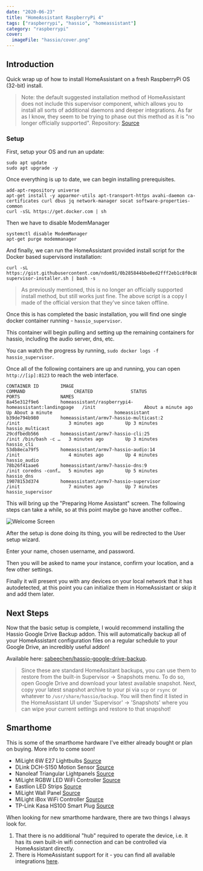 ```yaml
---
date: "2020-06-23"
title: "HomeAssistant RaspberryPi 4"
tags: ["raspberrypi", "hassio", "homeassistant"]
category: "raspberrypi"
cover:
  imageFile: "hassio/cover.png"
---
```


## Introduction

Quick wrap up of how to install HomeAssistant on a fresh RaspberryPi OS (32-bit) install.

> Note: the default suggested installation method of HomeAssistant does not include this supervisor component, which allows you to install all sorts of additional daemons and deeper integrations. As far as I know, they seem to be trying to phase out this method as it is "no longer officially supported". Repository: [Source](https://github.com/home-assistant/supervised-installer)

### Setup

First, setup your OS and run an update:

```
sudo apt update
sudo apt upgrade -y
```

Once everything is up to date, we can begin installing prerequisites.

```
add-apt-repository universe
apt-get install -y apparmor-utils apt-transport-https avahi-daemon ca-certificates curl dbus jq network-manager socat software-properties-common
curl -sSL https://get.docker.com | sh
```

Then we have to disable ModemManager

```
systemctl disable ModemManager
apt-get purge modemmanager
```

And finally, we can run the HomeAssistant provided install script for the Docker based supervisord installation:

```
curl -sL https://gist.githubusercontent.com/ndom91/0b285844bbe0ed2fff2eb1c8f0c80dd7/raw/48335557bdb71feea110579c86e3148d99f0000a/hassio-supervisor-installer.sh | bash -s
```

> As previously mentioned, this is no longer an officially supported install method, but still works just fine. The above script is a copy I made of the official version that they've since taken offline.

Once this is has completed the basic installation, you will find one single docker container running - `hassio_supervisor`.

This container will begin pulling and setting up the remaining containers for hassio, including the audio server, dns, etc.

You can watch the progress by running, `sudo docker logs -f hassio_supervisor`.

Once all of the following containers are up and running, you can open `http://[ip]:8123` to reach the web interface.

```
CONTAINER ID        IMAGE                                                  COMMAND                  CREATED              STATUS              PORTS               NAMES
8a45e312f9e6        homeassistant/raspberrypi4-homeassistant:landingpage   /init                  About a minute ago   Up About a minute                       homeassistant
b39de794b980        homeassistant/armv7-hassio-multicast:2                 /init                  3 minutes ago        Up 3 minutes                            hassio_multicast
29cdfbedb566        homeassistant/armv7-hassio-cli:25                      /init /bin/bash -c …   3 minutes ago        Up 3 minutes                            hassio_cli
53db8eca79f5        homeassistant/armv7-hassio-audio:14                    /init                  4 minutes ago        Up 4 minutes                            hassio_audio
78b26f41aae6        homeassistant/armv7-hassio-dns:9                       /init coredns -conf…   5 minutes ago        Up 5 minutes                            hassio_dns
19078153d374        homeassistant/armv7-hassio-supervisor                  /init                  7 minutes ago        Up 7 minutes                            hassio_supervisor
```

This will bring up the "Preparing Home Assistant" screen. The following steps can take a while, so at this point maybe go have another coffee..

![Welcome Screen](/assets/blog/hassio/welcome.png)

After the setup is done doing its thing, you will be redirected to the User setup wizard.

Enter your name, chosen username, and password.

Then you will be asked to name your instance, confirm your location, and a few other settings.

Finally it will present you with any devices on your local network that it has autodetected, at this point you can initialize them in HomeAssistant or skip it and add them later.

## Next Steps

Now that the basic setup is complete, I would recommend installing the Hassio Google Drive Backup addon. This will automatically backup all of your HomeAssistant configuration files on a regular schedule to your Google Drive, an incredibly useful addon!

Available here: [sabeechen/hassio-google-drive-backup](https://github.com/sabeechen/hassio-google-drive-backup).

> Since these are standard HomeAssitant backups, you can use them to restore from the built-in Supervisor -> Snapshots menu. To do so, open Google Drive and download your latest available snapshot. Next, copy your latest snapshot archive to your pi via `scp` or `rsync` or whatever to `/usr/share/hassio/backup`. You will then find it listed in the HomeAssistant UI under 'Supervisor' -> 'Snapshots' where you can wipe your current settings and restore to that snapshot!

## Smarthome

This is some of the smarthome hardware I've either already bought or plan on buying. More info to come soon!

- MiLight 6W E27 Lightbulbs [Source](https://www.amazon.de/LIGHTEU®-Multicolor-Original-dimmable-Changing/dp/B01HD2RD6Q/)
- DLink DCH-S150 Motion Sensor [Source](https://www.amazon.de/D-Link-DCH-S150-Bewegungserkennung-automatische-Benachrichtigung/dp/B00N0QJ0IE)
- Nanoleaf Triangular Lightpanels [Source](https://www.amazon.de/nanoleaf-NL22-0002TW-9PK-Light-Panels-Lichtpanels/dp/B01M0W7NIP/ref=sr_1_2?__mk_de_DE=%C3%85M%C3%85%C5%BD%C3%95%C3%91&keywords=nanoleaf&qid=1568490745&s=gateway&sr=8-2)
- MiLight RGBW LED WiFi Controller [Source](https://www.amazon.de/Wireless-Steuermodul-Controller-Lampe-Licht/dp/B00RQ3Y2YO)
- Eastlion LED Strips [Source](https://www.amazon.de/Eastlion-16-4FT-Non-waterproof-Changing-Flexible/dp/B01AHOTXEM/ref=pd_sim_201_7?_encoding=UTF8&pd_rd_i=B01AHOTXEM&pd_rd_r=846ae241-b6ce-4a5a-a570-b49df71061be&pd_rd_w=6R701&pd_rd_wg=bXNSZ&pf_rd_p=b0773d2f-6335-4e3d-8bed-091e22ee3de4&pf_rd_r=KKRQVS1KXM2Y4HAC8KYH&psc=1&refRID=KKRQVS1KXM2Y4HAC8KYH)
- MiLight Wall Panel [Source](https://www.amazon.de/LIGHTEU®-Wireless-montiert-Controller-Batterien/dp/B0725QCV87)
- MiLight iBox WiFi Controller [Source](https://www.amazon.de/Kontrolleinrichtung-kabelloser-Mi-Lampen-Smartphone-Kontrolle/dp/B00OH2ES9Q)
- TP-Link Kasa HS100 Smart Plug [Source](https://www.amazon.de/TP-Link-Steckdose-funktionieren-erforderlich-Steuern/dp/B06W586CDZ)

When looking for new smarthome hardware, there are two things I always look for.

1. That there is no additional "hub" required to operate the device, i.e. it has its own built-in wifi connection and can be controlled via HomeAssistant directly.
2. There is HomeAssistant support for it - you can find all available integrations [here](https://www.home-assistant.io/integrations/).
